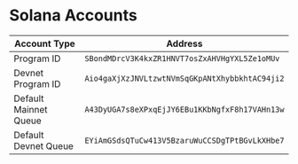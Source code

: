 # Solana Accounts

| Account Type          | Address                                        |
| --------------------- | ---------------------------------------------- |
| Program ID            | `SBondMDrcV3K4kxZR1HNVT7osZxAHVHgYXL5Ze1oMUv`  |
| Devnet Program ID     | `Aio4gaXjXzJNVLtzwtNVmSqGKpANtXhybbkhtAC94ji2` |
| Default Mainnet Queue | `A43DyUGA7s8eXPxqEjJY6EBu1KKbNgfxF8h17VAHn13w` |
| Default Devnet Queue  | `EYiAmGSdsQTuCw413V5BzaruWuCCSDgTPtBGvLkXHbe7` |
